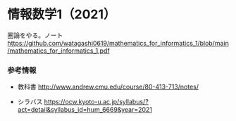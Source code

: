 # 情報数学1（2021）

圏論をやる。ノート https://github.com/watagashi0619/mathematics_for_informatics_1/blob/main/mathematics_for_informatics_1.pdf

### 参考情報
* 教科書 http://www.andrew.cmu.edu/course/80-413-713/notes/

* シラバス https://ocw.kyoto-u.ac.jp/syllabus/?act=detail&syllabus_id=hum_6669&year=2021
